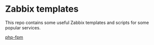 # Zabbix templates
This repo contains some useful Zabbix templates and scripts for
some popular services.

[php-fpm](php-fpm)
